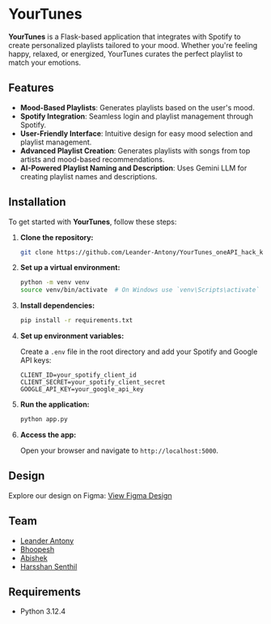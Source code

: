 
# YourTunes

**YourTunes** is a Flask-based application that integrates with Spotify to create personalized playlists tailored to your mood. Whether you're feeling happy, relaxed, or energized, YourTunes curates the perfect playlist to match your emotions.

## Features

- **Mood-Based Playlists**: Generates playlists based on the user's mood.
- **Spotify Integration**: Seamless login and playlist management through Spotify.
- **User-Friendly Interface**: Intuitive design for easy mood selection and playlist management.
- **Advanced Playlist Creation**: Generates playlists with songs from top artists and mood-based recommendations.
- **AI-Powered Playlist Naming and Description**: Uses Gemini LLM for creating playlist names and descriptions.

## Installation

To get started with **YourTunes**, follow these steps:

1. **Clone the repository:**

    ```bash
    git clone https://github.com/Leander-Antony/YourTunes_oneAPI_hack_kpr.git
    ```

2. **Set up a virtual environment:**

    ```bash
    python -m venv venv
    source venv/bin/activate  # On Windows use `venv\Scripts\activate`
    ```

3. **Install dependencies:**

    ```bash
    pip install -r requirements.txt
    ```

4. **Set up environment variables:**

    Create a `.env` file in the root directory and add your Spotify and Google API keys:

    ```env
    CLIENT_ID=your_spotify_client_id
    CLIENT_SECRET=your_spotify_client_secret
    GOOGLE_API_KEY=your_google_api_key
    ```

5. **Run the application:**

    ```bash
    python app.py
    ```

6. **Access the app:**

    Open your browser and navigate to `http://localhost:5000`.

## Design

Explore our design on Figma:
[View Figma Design](https://www.figma.com/proto/TkGCbuvVCSGnmnIGGTHzUb/your-tunes?node-id=123-45&t=7fSnlgfd32b9XZl1-1&scaling=contain&content-scaling=fixed&page-id=103%3A40&starting-point-node-id=123%3A45)

## Team

- [Leander Antony](https://github.com/Leander-Antony) 
- [Bhoopesh](https://github.com/bhoopesh1)
- [Abishek](https://github.com/Abishek-coder01)
- [Harsshan Senthil](https://github.com/harsshan06s)
  

## Requirements

- Python 3.12.4
